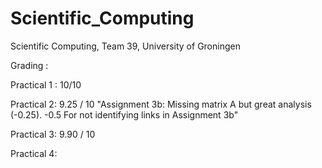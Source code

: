 # Scientific_Computing
Scientific Computing, Team 39, University of Groningen

Grading :

Practical 1 : 10/10

Practical 2: 9.25 / 10  "Assignment 3b: Missing matrix A but great analysis (-0.25). -0.5 For not identifying links in Assignment 3b"

Practical 3: 9.90 / 10

Practical 4:
